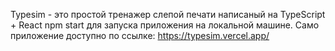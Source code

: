 Typesim - это простой тренажер слепой печати написаный на TypeScript + React
npm start для запуска приложения на локальной машине. 
Само приложение доступно по ссылке: https://typesim.vercel.app/
